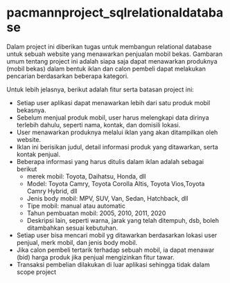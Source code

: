 # pacmannproject_sqlrelationaldatabase

Dalam project ini diberikan tugas untuk membangun relational database untuk sebuah website yang menawarkan penjualan mobil bekas. Gambaran umum tentang project ini adalah siapa saja dapat menawarkan produknya (mobil bekas) dalam bentuk iklan dan calon pembeli dapat melakukan pencarian berdasarkan beberapa kategori. 

Untuk lebih jelasnya, berikut adalah fitur serta batasan project ini:
* Setiap user aplikasi dapat menawarkan lebih dari satu produk mobil bekasnya.
* Sebelum menjual produk mobil, user harus melengkapi data dirinya terlebih dahulu, seperti nama, kontak, dan domisili lokasi.
* User menawarkan produknya melalui iklan yang akan ditampilkan oleh website.
* Iklan ini berisikan judul, detail informasi produk yang ditawarkan, serta kontak penjual.
* Beberapa informasi yang harus ditulis dalam iklan adalah sebagai berikut
  * merek mobil: Toyota, Daihatsu, Honda, dll
  * Model: Toyota Camry, Toyota Corolla Altis, Toyota Vios,Toyota Camry Hybrid, dll
  * Jenis body mobil: MPV, SUV, Van, Sedan, Hatchback, dll
  * Tipe mobil: manual atau automatic
  * Tahun pembuatan mobil: 2005, 2010, 2011, 2020 
  * Deskripsi lain, seperti warna, jarak yang telah ditempuh, dsb,  boleh ditambahkan sesuai kebutuhan.
* Setiap user bisa mencari mobil yg ditawarkan berdasarkan lokasi user penjual, merk mobil, dan jenis body mobil.
* Jika calon pembeli tertarik terhadap sebuah mobil, ia dapat menawar (bid) harga produk jika penjual mengizinkan fitur tawar. 
* Transaksi pembelian dilakukan di luar aplikasi sehingga tidak dalam scope project
